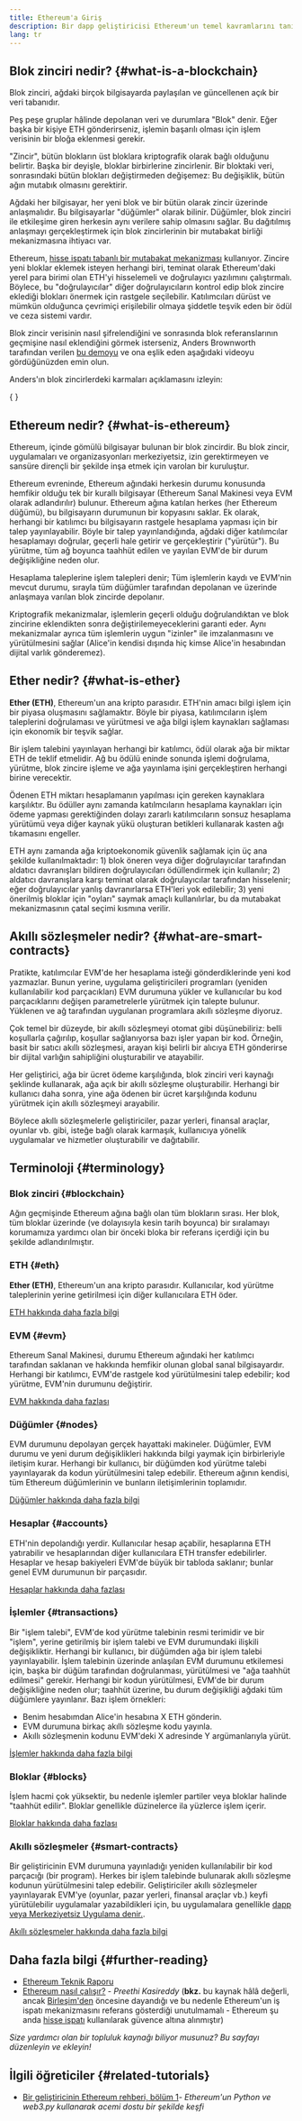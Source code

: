 ```yaml
---
title: Ethereum'a Giriş
description: Bir dapp geliştiricisi Ethereum'un temel kavramlarını tanıtıyor.
lang: tr
---
```


## Blok zinciri nedir? {#what-is-a-blockchain}

Blok zinciri, ağdaki birçok bilgisayarda paylaşılan ve güncellenen açık bir veri tabanıdır.

Peş peşe gruplar hâlinde depolanan veri ve durumlara "Blok" denir. Eğer başka bir kişiye ETH gönderirseniz, işlemin başarılı olması için işlem verisinin bir bloğa eklenmesi gerekir.

"Zincir", bütün blokların üst bloklara kriptografik olarak bağlı olduğunu belirtir. Başka bir deyişle, bloklar birbirlerine zincirlenir. Bir bloktaki veri, sonrasındaki bütün blokları değiştirmeden değişemez: Bu değişiklik, bütün ağın mutabık olmasını gerektirir.

Ağdaki her bilgisayar, her yeni blok ve bir bütün olarak zincir üzerinde anlaşmalıdır. Bu bilgisayarlar "düğümler" olarak bilinir. Düğümler, blok zinciri ile etkileşime giren herkesin aynı verilere sahip olmasını sağlar. Bu dağıtılmış anlaşmayı gerçekleştirmek için blok zincirlerinin bir mutabakat birliği mekanizmasına ihtiyacı var.

Ethereum, [hisse ispatı tabanlı bir mutabakat mekanizması](/developers/docs/consensus-mechanisms/pos/) kullanıyor. Zincire yeni bloklar eklemek isteyen herhangi biri, teminat olarak Ethereum'daki yerel para birimi olan ETH'yi hisselemeli ve doğrulayıcı yazılımını çalıştırmalı. Böylece, bu "doğrulayıcılar" diğer doğrulayıcıların kontrol edip blok zincire eklediği blokları önermek için rastgele seçilebilir. Katılımcıları dürüst ve mümkün olduğunca çevrimiçi erişilebilir olmaya şiddetle teşvik eden bir ödül ve ceza sistemi vardır.

Blok zincir verisinin nasıl şifrelendiğini ve sonrasında blok referanslarının geçmişine nasıl eklendiğini görmek isterseniz, Anders Brownworth tarafından verilen [bu demoyu](https://andersbrownworth.com/blockchain/blockchain) ve ona eşlik eden aşağıdaki videoyu gördüğünüzden emin olun.

Anders'ın blok zincirlerdeki karmaları açıklamasını izleyin:

{
<YouTube id="_160oMzblY8" />
}

## Ethereum nedir? {#what-is-ethereum}

Ethereum, içinde gömülü bilgisayar bulunan bir blok zincirdir. Bu blok zincir, uygulamaları ve organizasyonları merkeziyetsiz, izin gerektirmeyen ve sansüre dirençli bir şekilde inşa etmek için varolan bir kuruluştur.

Ethereum evreninde, Ethereum ağındaki herkesin durumu konusunda hemfikir olduğu tek bir kurallı bilgisayar (Ethereum Sanal Makinesi veya EVM olarak adlandırılır) bulunur. Ethereum ağına katılan herkes (her Ethereum düğümü), bu bilgisayarın durumunun bir kopyasını saklar. Ek olarak, herhangi bir katılımcı bu bilgisayarın rastgele hesaplama yapması için bir talep yayınlayabilir. Böyle bir talep yayınlandığında, ağdaki diğer katılımcılar hesaplamayı doğrular, geçerli hale getirir ve gerçekleştirir ("yürütür"). Bu yürütme, tüm ağ boyunca taahhüt edilen ve yayılan EVM'de bir durum değişikliğine neden olur.

Hesaplama taleplerine işlem talepleri denir; Tüm işlemlerin kaydı ve EVM'nin mevcut durumu, sırayla tüm düğümler tarafından depolanan ve üzerinde anlaşmaya varılan blok zincirde depolanır.

Kriptografik mekanizmalar, işlemlerin geçerli olduğu doğrulandıktan ve blok zincirine eklendikten sonra değiştirilemeyeceklerini garanti eder. Aynı mekanizmalar ayrıca tüm işlemlerin uygun "izinler" ile imzalanmasını ve yürütülmesini sağlar (Alice'in kendisi dışında hiç kimse Alice'in hesabından dijital varlık gönderemez).

## Ether nedir? {#what-is-ether}

**Ether (ETH)**, Ethereum'un ana kripto parasıdır. ETH'nin amacı bilgi işlem için bir piyasa oluşmasını sağlamaktır. Böyle bir piyasa, katılımcıların işlem taleplerini doğrulaması ve yürütmesi ve ağa bilgi işlem kaynakları sağlaması için ekonomik bir teşvik sağlar.

Bir işlem talebini yayınlayan herhangi bir katılımcı, ödül olarak ağa bir miktar ETH de teklif etmelidir. Ağ bu ödülü eninde sonunda işlemi doğrulama, yürütme, blok zincire işleme ve ağa yayınlama işini gerçekleştiren herhangi birine verecektir.

Ödenen ETH miktarı hesaplamanın yapılması için gereken kaynaklara karşılıktır. Bu ödüller aynı zamanda katılmcıların hesaplama kaynakları için ödeme yapması gerektiğinden dolayı zararlı katılımcıların sonsuz hesaplama yürütümü veya diğer kaynak yükü oluşturan betikleri kullanarak kasten ağı tıkamasını engeller.

ETH aynı zamanda ağa kriptoekonomik güvenlik sağlamak için üç ana şekilde kullanılmaktadır: 1) blok öneren veya diğer doğrulayıcılar tarafından aldatıcı davranışları bildiren doğrulayıcıları ödüllendirmek için kullanılır; 2) aldatıcı davranışlara karşı teminat olarak doğrulayıcılar tarafından hisselenir; eğer doğrulayıcılar yanlış davranırlarsa ETH'leri yok edilebilir; 3) yeni önerilmiş bloklar için "oyları" saymak amaçlı kullanılırlar, bu da mutabakat mekanizmasının çatal seçimi kısmına verilir.

## Akıllı sözleşmeler nedir? {#what-are-smart-contracts}

Pratikte, katılımcılar EVM'de her hesaplama isteği gönderdiklerinde yeni kod yazmazlar. Bunun yerine, uygulama geliştiricileri programları (yeniden kullanılabilir kod parçacıkları) EVM durumuna yükler ve kullanıcılar bu kod parçacıklarını değişen parametrelerle yürütmek için talepte bulunur. Yüklenen ve ağ tarafından uygulanan programlara akıllı sözleşme diyoruz.

Çok temel bir düzeyde, bir akıllı sözleşmeyi otomat gibi düşünebiliriz: belli koşullarla çağırılıp, koşullar sağlanıyorsa bazı işler yapan bir kod. Örneğin, basit bir satıcı akıllı sözleşmesi, arayan kişi belirli bir alıcıya ETH gönderirse bir dijital varlığın sahipliğini oluşturabilir ve atayabilir.

Her geliştirici, ağa bir ücret ödeme karşılığında, blok zinciri veri kaynağı şeklinde kullanarak, ağa açık bir akıllı sözleşme oluşturabilir. Herhangi bir kullanıcı daha sonra, yine ağa ödenen bir ücret karşılığında kodunu yürütmek için akıllı sözleşmeyi arayabilir.

Böylece akıllı sözleşmelerle geliştiriciler, pazar yerleri, finansal araçlar, oyunlar vb. gibi, isteğe bağlı olarak karmaşık, kullanıcıya yönelik uygulamalar ve hizmetler oluşturabilir ve dağıtabilir.

## Terminoloji {#terminology}

### Blok zinciri {#blockchain}

Ağın geçmişinde Ethereum ağına bağlı olan tüm blokların sırası. Her blok, tüm bloklar üzerinde (ve dolayısıyla kesin tarih boyunca) bir sıralamayı korumamıza yardımcı olan bir önceki bloka bir referans içerdiği için bu şekilde adlandırılmıştır.

### ETH {#eth}

**Ether (ETH)**, Ethereum'un ana kripto parasıdır. Kullanıcılar, kod yürütme taleplerinin yerine getirilmesi için diğer kullanıcılara ETH öder.

[ETH hakkında daha fazla bilgi](/developers/docs/intro-to-ether/)

### EVM {#evm}

Ethereum Sanal Makinesi, durumu Ethereum ağındaki her katılımcı tarafından saklanan ve hakkında hemfikir olunan global sanal bilgisayardır. Herhangi bir katılımcı, EVM'de rastgele kod yürütülmesini talep edebilir; kod yürütme, EVM'nin durumunu değiştirir.

[EVM hakkında daha fazlası](/developers/docs/evm/)

### Düğümler {#nodes}

EVM durumunu depolayan gerçek hayattaki makineler. Düğümler, EVM durumu ve yeni durum değişiklikleri hakkında bilgi yaymak için birbirleriyle iletişim kurar. Herhangi bir kullanıcı, bir düğümden kod yürütme talebi yayınlayarak da kodun yürütülmesini talep edebilir. Ethereum ağının kendisi, tüm Ethereum düğümlerinin ve bunların iletişimlerinin toplamıdır.

[Düğümler hakkında daha fazla bilgi](/developers/docs/nodes-and-clients/)

### Hesaplar {#accounts}

ETH'nin depolandığı yerdir. Kullanıcılar hesap açabilir, hesaplarına ETH yatırabilir ve hesaplarından diğer kullanıcılara ETH transfer edebilirler. Hesaplar ve hesap bakiyeleri EVM'de büyük bir tabloda saklanır; bunlar genel EVM durumunun bir parçasıdır.

[Hesaplar hakkında daha fazlası](/developers/docs/accounts/)

### İşlemler {#transactions}

Bir "işlem talebi", EVM'de kod yürütme talebinin resmi terimidir ve bir "işlem", yerine getirilmiş bir işlem talebi ve EVM durumundaki ilişkili değişikliktir. Herhangi bir kullanıcı, bir düğümden ağa bir işlem talebi yayınlayabilir. İşlem talebinin üzerinde anlaşılan EVM durumunu etkilemesi için, başka bir düğüm tarafından doğrulanması, yürütülmesi ve "ağa taahhüt edilmesi" gerekir. Herhangi bir kodun yürütülmesi, EVM'de bir durum değişikliğine neden olur; taahhüt üzerine, bu durum değişikliği ağdaki tüm düğümlere yayınlanır. Bazı işlem örnekleri:

- Benim hesabımdan Alice'in hesabına X ETH gönderin.
- EVM durumuna birkaç akıllı sözleşme kodu yayınla.
- Akıllı sözleşmenin kodunu EVM'deki X adresinde Y argümanlarıyla yürüt.

[İşlemler hakkında daha fazla bilgi](/developers/docs/transactions/)

### Bloklar {#blocks}

İşlem hacmi çok yüksektir, bu nedenle işlemler partiler veya bloklar halinde "taahhüt edilir". Bloklar genellikle düzinelerce ila yüzlerce işlem içerir.

[Bloklar hakkında daha fazlası](/developers/docs/blocks/)

### Akıllı sözleşmeler {#smart-contracts}

Bir geliştiricinin EVM durumuna yayınladığı yeniden kullanılabilir bir kod parçacığı (bir program). Herkes bir işlem talebinde bulunarak akıllı sözleşme kodunun yürütülmesini talep edebilir. Geliştiriciler akıllı sözleşmeler yayınlayarak EVM'ye (oyunlar, pazar yerleri, finansal araçlar vb.) keyfi yürütülebilir uygulamalar yazabildikleri için, bu uygulamalara genellikle [dapp veya Merkeziyetsiz Uygulama denir.](/developers/docs/dapps/).

[Akıllı sözleşmeler hakkında daha fazla bilgi](/developers/docs/smart-contracts/)

## Daha fazla bilgi {#further-reading}

- [Ethereum Teknik Raporu](/whitepaper/)
- [Ethereum nasıl çalışır?](https://www.preethikasireddy.com/post/how-does-ethereum-work-anyway) - _Preethi Kasireddy_ (**bkz.** bu kaynak hâlâ değerli, ancak [Birleşim'den](/roadmap/merge) öncesine dayandığı ve bu nedenle Ethereum'un iş ispatı mekanizmasını referans gösterdiği unutulmamalı - Ethereum şu anda [hisse ispatı](/developers/docs/consensus-mechanisms/pos) kullanılarak güvence altına alınmıştır)

_Size yardımcı olan bir topluluk kaynağı biliyor musunuz? Bu sayfayı düzenleyin ve ekleyin!_

## İlgili öğreticiler {#related-tutorials}

- [Bir geliştiricinin Ethereum rehberi, bölüm 1](/developers/tutorials/a-developers-guide-to-ethereum-part-one/)_- Ethereum'un Python ve web3.py kullanarak acemi dostu bir şekilde keşfi_
